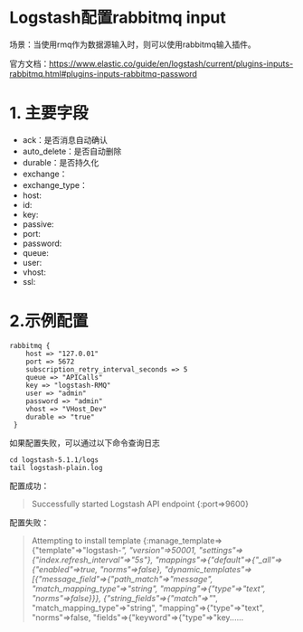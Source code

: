 # Logstash配置rabbitmq input

场景：当使用rmq作为数据源输入时，则可以使用rabbitmq输入插件。

官方文档：https://www.elastic.co/guide/en/logstash/current/plugins-inputs-rabbitmq.html#plugins-inputs-rabbitmq-password

# 1. 主要字段
- ack：是否消息自动确认
- auto_delete：是否自动删除
- durable：是否持久化
- exchange：
- exchange_type：
- host:
- id:
- key:
- passive:
- port:
- password:
- queue:
- user:
- vhost:
- ssl:

# 2.示例配置
```
rabbitmq {
    host => "127.0.01"
    port => 5672
    subscription_retry_interval_seconds => 5
    queue => "APICalls"
    key => "logstash-RMQ"
    user => "admin"
    password => "admin"
    vhost => "VHost_Dev"
    durable => "true"
 }
```

如果配置失败，可以通过以下命令查询日志
```
cd logstash-5.1.1/logs
tail logstash-plain.log
```

配置成功：
>Successfully started Logstash API endpoint {:port=>9600}

配置失败：
>Attempting to install template {:manage_template=>{"template"=>"logstash-*", "version"=>50001, "settings"=>{"index.refresh_interval"=>"5s"}, "mappings"=>{"_default_"=>{"_all"=>{"enabled"=>true, "norms"=>false}, "dynamic_templates"=>[{"message_field"=>{"path_match"=>"message", "match_mapping_type"=>"string", "mapping"=>{"type"=>"text", "norms"=>false}}}, {"string_fields"=>{"match"=>"*", "match_mapping_type"=>"string", "mapping"=>{"type"=>"text", "norms"=>false, "fields"=>{"keyword"=>{"type"=>"key......